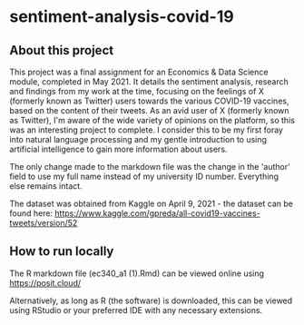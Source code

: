 # sentiment-analysis-covid-19

## About this project
This project was a final assignment for an Economics & Data Science module, completed in May 2021. It details the sentiment analysis, research and findings from my work at the time, focusing on the feelings of X (formerly known as Twitter) users towards the various COVID-19 vaccines, based on the content of their tweets. As an avid user of X (formerly known as Twitter), I'm aware of the wide variety of opinions on the platform, so this was an interesting project to complete. I consider this to be my first foray into natural language processing and my gentle introduction to using artificial intelligence to gain more information about users.

The only change made to the markdown file was the change in the 'author' field to use my full name instead of my university ID number. Everything else remains intact.

The dataset was obtained from Kaggle on April 9, 2021 - the dataset can be found here: https://www.kaggle.com/gpreda/all-covid19-vaccines-tweets/version/52


## How to run locally
The R markdown file (ec340_a1 (1).Rmd) can be viewed online using https://posit.cloud/

Alternatively, as long as R (the software) is downloaded, this can be viewed using RStudio or your preferred IDE with any necessary extensions.
